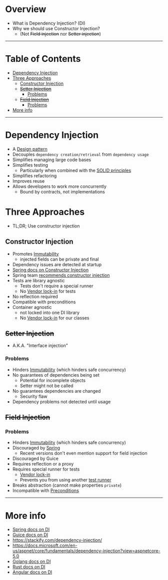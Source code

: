 # Overview
- What is Dependency Injection? (DI)
- Why we should use Constructor Injection? 
    - (Not ~~Field injection~~ nor ~~Setter injection~~)


--------
# Table of Contents
- [Dependency Injection](#dependency-injection)
- [Three Approaches](#three-approaches)
  * [Constructor Injection](#constructor-injection)
  * [~~Setter Injection~~](#setter-injection)
    + [Problems](#problems)
  * [~~Field Injection~~](#field-injection)
    + [Problems](#problems)
- [More info](#more-info)


--------
# Dependency Injection
- A [Design pattern](https://en.wikipedia.org/wiki/Dependency_injection#:~:text=In%20software%20engineering%2C%20dependency%20injection,object%20is%20called%20a%20service.)
- Decouples `dependency creation/retrieval` from `dependency usage`
- Simplifies managing large code bases
- Simplifies testing
    - Particularly when combined with the [SOLID principles](https://www.digitalocean.com/community/conceptual_articles/s-o-l-i-d-the-first-five-principles-of-object-oriented-design)
- Simplifies refactoring
- Improves reuse
- Allows developers to work more concurrently
  - Bound by contracts, not implementations


# Three Approaches
- TL;DR; Use constructor injection

## Constructor Injection
- Promotes [Immutability](./immutability.md)
  - injected fields can be private and final
- Dependency issues are detected at startup
- [Spring docs on Constructor Injection](https://docs.spring.io/spring-framework/docs/current/reference/html/core.html#beans-constructor-injection)
- Spring team [recommends constructor injection](https://docs.spring.io/spring-framework/docs/current/reference/html/core.html#beans-setter-injection)
- Tests are library agnostic
  - Tests don't require a special runner
  - No [Vendor lock-in](https://en.wikipedia.org/wiki/Vendor_lock-in) for tests
- No reflection required
- Compatible with preconditions
- Container agnostic
  - not locked into one DI library
  - No [Vendor lock-in](https://en.wikipedia.org/wiki/Vendor_lock-in) for our classes


## ~~Setter Injection~~
- A.K.A. "Interface injection"
### Problems
- Hinders [Immutability](./immutability.md) (which hinders safe concurrency)
- No guarantees of dependencies being set
    - Potential for incomplete objects
    - Setter might not be called
- No guarantees dependencies are changed
    - Security flaw
- Dependency problems not detected until usage  


## ~~Field Injection~~
### Problems
- Hinders [Immutability](./immutability.md) (which hinders safe concurrency)
- Discouraged by [Spring](https://docs.spring.io/spring-framework/docs/current/reference/html/core.html#beans-setter-injection)
    - Recent versions don't even mention support for field injection
- Discouraged by Guice
- Requires reflection or a proxy 
- Requires special runner for tests
    - [Vendor lock-in](https://en.wikipedia.org/wiki/Vendor_lock-in)
    - Prevents you from using another [test runner](https://junit.org/junit4/javadoc/4.13/org/junit/runner/Runner.html)
- Breaks abstraction (cannot make properties `private`)
- Incompatible with [Preconditions](./preconditions.md)


--------
# More info
- [Spring docs on DI](https://docs.spring.io/spring-framework/docs/current/reference/html/core.html#beans-factory-collaborators)
- [Guice docs on DI](https://github.com/google/guice/wiki/Motivation) 
- https://stackify.com/dependency-injection/
- https://docs.microsoft.com/en-us/aspnet/core/fundamentals/dependency-injection?view=aspnetcore-5.0
- [Golang docs on DI](https://github.com/google/wire)
- [Rust docs on DI](https://docs.rs/inject/0.1.3/inject/)
- [Angular docs on DI](https://angular.io/guide/dependency-injection)
